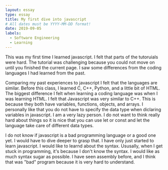 ```yaml
---
layout: essay
type: essay
title: My first dive into javascript 
# All dates must be YYYY-MM-DD format!
date: 2019-09-05
labels:
  - Software Engineering
  - Learning
---
```


This was my first time I learned javascript. I felt that parts of the tutoruials were hard. The tutorial was challenging because you could not move on until you finished the current page. I saw some differences from the coding languages I had learned from the past. 

Comparing my past experiences to javascript I felt that the languages are similar. Before this class, I learned C, C++, Python, and a little bit of HTML. The biggest difference I felt when learning a coding language was when I was learning HTML. I felt that Javascript was very similar to C++. This is because they both have variables, functions, objects, and arrays. I personally like that you do not have to specify the data type when diclaring variables in javascript. I am a very lazy person. I do not want to think really hard about things so it is nice that you can use let or const and let the language take care of different data types. 

I do not know if javascript is a bad programming language or a good one yet. I would have to dive deeper to grasp that. I have only just started to learn javascript. I would like to learnd about the syntax. Ususally, when I get stuck in programming, it's because I don't know the syntax. I would like as much syntax sugar as possible. I have seen assembly before, and I think that was "bad" program because it is very hard to understand. 
